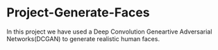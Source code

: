 # Project-Generate-Faces

In this project we have used a Deep Convolution Geneartive Adversarial Networks(DCGAN) to generate realistic human faces.

